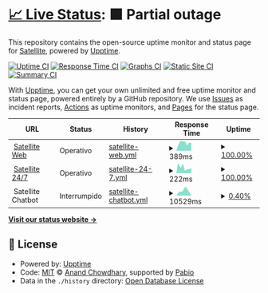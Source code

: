 # [📈 Live Status](https://status.satellite.moe): <!--live status--> **🟧 Partial outage**

This repository contains the open-source uptime monitor and status page for [Satellite](https://satellite.moe), powered by [Upptime](https://github.com/upptime/upptime).

[![Uptime CI](https://github.com/satellitemoe/upptime/workflows/Uptime%20CI/badge.svg)](https://github.com/satellitemoe/upptime/actions?query=workflow%3A%22Uptime+CI%22)
[![Response Time CI](https://github.com/satellitemoe/upptime/workflows/Response%20Time%20CI/badge.svg)](https://github.com/satellitemoe/upptime/actions?query=workflow%3A%22Response+Time+CI%22)
[![Graphs CI](https://github.com/satellitemoe/upptime/workflows/Graphs%20CI/badge.svg)](https://github.com/satellitemoe/upptime/actions?query=workflow%3A%22Graphs+CI%22)
[![Static Site CI](https://github.com/satellitemoe/upptime/workflows/Static%20Site%20CI/badge.svg)](https://github.com/satellitemoe/upptime/actions?query=workflow%3A%22Static+Site+CI%22)
[![Summary CI](https://github.com/satellitemoe/upptime/workflows/Summary%20CI/badge.svg)](https://github.com/satellitemoe/upptime/actions?query=workflow%3A%22Summary+CI%22)

With [Upptime](https://upptime.js.org), you can get your own unlimited and free uptime monitor and status page, powered entirely by a GitHub repository. We use [Issues](https://github.com/satellitemoe/upptime/issues) as incident reports, [Actions](https://github.com/satellitemoe/upptime/actions) as uptime monitors, and [Pages](https://status.satellite.moe) for the status page.

<!--start: status pages-->
<!-- This summary is generated by Upptime (https://github.com/upptime/upptime) -->
<!-- Do not edit this manually, your changes will be overwritten -->
<!-- prettier-ignore -->
| URL | Status | History | Response Time | Uptime |
| --- | ------ | ------- | ------------- | ------ |
| <img alt="" src="https://satellite.moe/favicon.ico" height="13"> [Satellite Web](https://satellite.moe) | Operativo | [satellite-web.yml](https://github.com/satellitemoe/upptime/commits/HEAD/history/satellite-web.yml) | <details><summary><img alt="Response time graph" src="./graphs/satellite-web/response-time-week.png" height="20"> 389ms</summary><br><a href="https://status.satellite.moe/history/satellite-web"><img alt="Response time 950" src="https://img.shields.io/endpoint?url=https%3A%2F%2Fraw.githubusercontent.com%2Fsatellitemoe%2Fupptime%2FHEAD%2Fapi%2Fsatellite-web%2Fresponse-time.json"></a><br><a href="https://status.satellite.moe/history/satellite-web"><img alt="24-hour response time 378" src="https://img.shields.io/endpoint?url=https%3A%2F%2Fraw.githubusercontent.com%2Fsatellitemoe%2Fupptime%2FHEAD%2Fapi%2Fsatellite-web%2Fresponse-time-day.json"></a><br><a href="https://status.satellite.moe/history/satellite-web"><img alt="7-day response time 389" src="https://img.shields.io/endpoint?url=https%3A%2F%2Fraw.githubusercontent.com%2Fsatellitemoe%2Fupptime%2FHEAD%2Fapi%2Fsatellite-web%2Fresponse-time-week.json"></a><br><a href="https://status.satellite.moe/history/satellite-web"><img alt="30-day response time 1277" src="https://img.shields.io/endpoint?url=https%3A%2F%2Fraw.githubusercontent.com%2Fsatellitemoe%2Fupptime%2FHEAD%2Fapi%2Fsatellite-web%2Fresponse-time-month.json"></a><br><a href="https://status.satellite.moe/history/satellite-web"><img alt="1-year response time 950" src="https://img.shields.io/endpoint?url=https%3A%2F%2Fraw.githubusercontent.com%2Fsatellitemoe%2Fupptime%2FHEAD%2Fapi%2Fsatellite-web%2Fresponse-time-year.json"></a></details> | <details><summary><a href="https://status.satellite.moe/history/satellite-web">100.00%</a></summary><a href="https://status.satellite.moe/history/satellite-web"><img alt="All-time uptime 100.00%" src="https://img.shields.io/endpoint?url=https%3A%2F%2Fraw.githubusercontent.com%2Fsatellitemoe%2Fupptime%2FHEAD%2Fapi%2Fsatellite-web%2Fuptime.json"></a><br><a href="https://status.satellite.moe/history/satellite-web"><img alt="24-hour uptime 100.00%" src="https://img.shields.io/endpoint?url=https%3A%2F%2Fraw.githubusercontent.com%2Fsatellitemoe%2Fupptime%2FHEAD%2Fapi%2Fsatellite-web%2Fuptime-day.json"></a><br><a href="https://status.satellite.moe/history/satellite-web"><img alt="7-day uptime 100.00%" src="https://img.shields.io/endpoint?url=https%3A%2F%2Fraw.githubusercontent.com%2Fsatellitemoe%2Fupptime%2FHEAD%2Fapi%2Fsatellite-web%2Fuptime-week.json"></a><br><a href="https://status.satellite.moe/history/satellite-web"><img alt="30-day uptime 100.00%" src="https://img.shields.io/endpoint?url=https%3A%2F%2Fraw.githubusercontent.com%2Fsatellitemoe%2Fupptime%2FHEAD%2Fapi%2Fsatellite-web%2Fuptime-month.json"></a><br><a href="https://status.satellite.moe/history/satellite-web"><img alt="1-year uptime 100.00%" src="https://img.shields.io/endpoint?url=https%3A%2F%2Fraw.githubusercontent.com%2Fsatellitemoe%2Fupptime%2FHEAD%2Fapi%2Fsatellite-web%2Fuptime-year.json"></a></details>
| <img alt="" src="https://icons.duckduckgo.com/ip3/twitch.tv.ico" height="13"> [Satellite 24/7](https://twitch.tv/satellitemoe) | Operativo | [satellite-24-7.yml](https://github.com/satellitemoe/upptime/commits/HEAD/history/satellite-24-7.yml) | <details><summary><img alt="Response time graph" src="./graphs/satellite-24-7/response-time-week.png" height="20"> 222ms</summary><br><a href="https://status.satellite.moe/history/satellite-24-7"><img alt="Response time 229" src="https://img.shields.io/endpoint?url=https%3A%2F%2Fraw.githubusercontent.com%2Fsatellitemoe%2Fupptime%2FHEAD%2Fapi%2Fsatellite-24-7%2Fresponse-time.json"></a><br><a href="https://status.satellite.moe/history/satellite-24-7"><img alt="24-hour response time 201" src="https://img.shields.io/endpoint?url=https%3A%2F%2Fraw.githubusercontent.com%2Fsatellitemoe%2Fupptime%2FHEAD%2Fapi%2Fsatellite-24-7%2Fresponse-time-day.json"></a><br><a href="https://status.satellite.moe/history/satellite-24-7"><img alt="7-day response time 222" src="https://img.shields.io/endpoint?url=https%3A%2F%2Fraw.githubusercontent.com%2Fsatellitemoe%2Fupptime%2FHEAD%2Fapi%2Fsatellite-24-7%2Fresponse-time-week.json"></a><br><a href="https://status.satellite.moe/history/satellite-24-7"><img alt="30-day response time 243" src="https://img.shields.io/endpoint?url=https%3A%2F%2Fraw.githubusercontent.com%2Fsatellitemoe%2Fupptime%2FHEAD%2Fapi%2Fsatellite-24-7%2Fresponse-time-month.json"></a><br><a href="https://status.satellite.moe/history/satellite-24-7"><img alt="1-year response time 229" src="https://img.shields.io/endpoint?url=https%3A%2F%2Fraw.githubusercontent.com%2Fsatellitemoe%2Fupptime%2FHEAD%2Fapi%2Fsatellite-24-7%2Fresponse-time-year.json"></a></details> | <details><summary><a href="https://status.satellite.moe/history/satellite-24-7">100.00%</a></summary><a href="https://status.satellite.moe/history/satellite-24-7"><img alt="All-time uptime 100.00%" src="https://img.shields.io/endpoint?url=https%3A%2F%2Fraw.githubusercontent.com%2Fsatellitemoe%2Fupptime%2FHEAD%2Fapi%2Fsatellite-24-7%2Fuptime.json"></a><br><a href="https://status.satellite.moe/history/satellite-24-7"><img alt="24-hour uptime 100.00%" src="https://img.shields.io/endpoint?url=https%3A%2F%2Fraw.githubusercontent.com%2Fsatellitemoe%2Fupptime%2FHEAD%2Fapi%2Fsatellite-24-7%2Fuptime-day.json"></a><br><a href="https://status.satellite.moe/history/satellite-24-7"><img alt="7-day uptime 100.00%" src="https://img.shields.io/endpoint?url=https%3A%2F%2Fraw.githubusercontent.com%2Fsatellitemoe%2Fupptime%2FHEAD%2Fapi%2Fsatellite-24-7%2Fuptime-week.json"></a><br><a href="https://status.satellite.moe/history/satellite-24-7"><img alt="30-day uptime 100.00%" src="https://img.shields.io/endpoint?url=https%3A%2F%2Fraw.githubusercontent.com%2Fsatellitemoe%2Fupptime%2FHEAD%2Fapi%2Fsatellite-24-7%2Fuptime-month.json"></a><br><a href="https://status.satellite.moe/history/satellite-24-7"><img alt="1-year uptime 100.00%" src="https://img.shields.io/endpoint?url=https%3A%2F%2Fraw.githubusercontent.com%2Fsatellitemoe%2Fupptime%2FHEAD%2Fapi%2Fsatellite-24-7%2Fuptime-year.json"></a></details>
| <img alt="" src="https://cloud.google.com/favicon.ico" height="13"> Satellite Chatbot | Interrumpido | [satellite-chatbot.yml](https://github.com/satellitemoe/upptime/commits/HEAD/history/satellite-chatbot.yml) | <details><summary><img alt="Response time graph" src="./graphs/satellite-chatbot/response-time-week.png" height="20"> 10529ms</summary><br><a href="https://status.satellite.moe/history/satellite-chatbot"><img alt="Response time 2235" src="https://img.shields.io/endpoint?url=https%3A%2F%2Fraw.githubusercontent.com%2Fsatellitemoe%2Fupptime%2FHEAD%2Fapi%2Fsatellite-chatbot%2Fresponse-time.json"></a><br><a href="https://status.satellite.moe/history/satellite-chatbot"><img alt="24-hour response time 0" src="https://img.shields.io/endpoint?url=https%3A%2F%2Fraw.githubusercontent.com%2Fsatellitemoe%2Fupptime%2FHEAD%2Fapi%2Fsatellite-chatbot%2Fresponse-time-day.json"></a><br><a href="https://status.satellite.moe/history/satellite-chatbot"><img alt="7-day response time 10529" src="https://img.shields.io/endpoint?url=https%3A%2F%2Fraw.githubusercontent.com%2Fsatellitemoe%2Fupptime%2FHEAD%2Fapi%2Fsatellite-chatbot%2Fresponse-time-week.json"></a><br><a href="https://status.satellite.moe/history/satellite-chatbot"><img alt="30-day response time 3970" src="https://img.shields.io/endpoint?url=https%3A%2F%2Fraw.githubusercontent.com%2Fsatellitemoe%2Fupptime%2FHEAD%2Fapi%2Fsatellite-chatbot%2Fresponse-time-month.json"></a><br><a href="https://status.satellite.moe/history/satellite-chatbot"><img alt="1-year response time 2235" src="https://img.shields.io/endpoint?url=https%3A%2F%2Fraw.githubusercontent.com%2Fsatellitemoe%2Fupptime%2FHEAD%2Fapi%2Fsatellite-chatbot%2Fresponse-time-year.json"></a></details> | <details><summary><a href="https://status.satellite.moe/history/satellite-chatbot">0.40%</a></summary><a href="https://status.satellite.moe/history/satellite-chatbot"><img alt="All-time uptime 81.92%" src="https://img.shields.io/endpoint?url=https%3A%2F%2Fraw.githubusercontent.com%2Fsatellitemoe%2Fupptime%2FHEAD%2Fapi%2Fsatellite-chatbot%2Fuptime.json"></a><br><a href="https://status.satellite.moe/history/satellite-chatbot"><img alt="24-hour uptime 0.00%" src="https://img.shields.io/endpoint?url=https%3A%2F%2Fraw.githubusercontent.com%2Fsatellitemoe%2Fupptime%2FHEAD%2Fapi%2Fsatellite-chatbot%2Fuptime-day.json"></a><br><a href="https://status.satellite.moe/history/satellite-chatbot"><img alt="7-day uptime 0.40%" src="https://img.shields.io/endpoint?url=https%3A%2F%2Fraw.githubusercontent.com%2Fsatellitemoe%2Fupptime%2FHEAD%2Fapi%2Fsatellite-chatbot%2Fuptime-week.json"></a><br><a href="https://status.satellite.moe/history/satellite-chatbot"><img alt="30-day uptime 72.65%" src="https://img.shields.io/endpoint?url=https%3A%2F%2Fraw.githubusercontent.com%2Fsatellitemoe%2Fupptime%2FHEAD%2Fapi%2Fsatellite-chatbot%2Fuptime-month.json"></a><br><a href="https://status.satellite.moe/history/satellite-chatbot"><img alt="1-year uptime 81.92%" src="https://img.shields.io/endpoint?url=https%3A%2F%2Fraw.githubusercontent.com%2Fsatellitemoe%2Fupptime%2FHEAD%2Fapi%2Fsatellite-chatbot%2Fuptime-year.json"></a></details>

<!--end: status pages-->

[**Visit our status website →**](https://status.satellite.moe)

## 📄 License

- Powered by: [Upptime](https://github.com/upptime/upptime)
- Code: [MIT](./LICENSE) © [Anand Chowdhary](https://anandchowdhary.com), supported by [Pabio](https://pabio.com)
- Data in the `./history` directory: [Open Database License](https://opendatacommons.org/licenses/odbl/1-0/)
